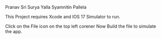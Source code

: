 Pranav Sri Surya Yalla
Syamnitin Pallela

This Project requires Xcode and IOS 17 Simulator to run.

Click on the File icon on the top left corener
Now Build the file to simulate the app.
